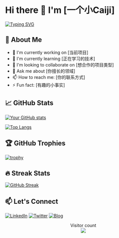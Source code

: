 # Hi there 👋 I'm [一个小Caiji]

[![Typing SVG](https://readme-typing-svg.herokuapp.com?font=Fira+Code&pause=1000&color=00F718&width=435&lines=Full+Stack+Developer;Open+Source+Enthusiast;Tech+Blogger;Problem+Solver)](https://git.io/typing-svg)

## 🚀 About Me

- 🔭 I'm currently working on [当前项目]
- 🌱 I'm currently learning [正在学习的技术]
- 👯 I'm looking to collaborate on [想合作的项目类型]
- 💬 Ask me about [你擅长的领域]
- 📫 How to reach me: [你的联系方式]
- ⚡ Fun fact: [有趣的小事实]

## 📈 GitHub Stats

[![Your GitHub stats](https://github-readme-stats.vercel.app/api?username=你的用户名&show_icons=true&theme=radical)](https://github.com/你的用户名)

[![Top Langs](https://github-readme-stats.vercel.app/api/top-langs/?username=你的用户名&layout=compact&theme=radical)](https://github.com/你的用户名)

## 🏆 GitHub Trophies

[![trophy](https://github-profile-trophy.vercel.app/?username=Xcaiji6&theme=onedark&row=1)](https://github.com/ryo-ma/github-profile-trophy)

## 🔥 Streak Stats

[![GitHub Streak](https://streak-stats.demolab.com/?user=Xcaiji6&theme=radical)](https://git.io/streak-stats)

## 📫 Let's Connect

[![LinkedIn](https://img.shields.io/badge/-LinkedIn-0077B5?style=flat-square&logo=linkedin&logoColor=white)](你的LinkedIn链接)
[![Twitter](https://img.shields.io/badge/-Twitter-1DA1F2?style=flat-square&logo=twitter&logoColor=white)](你的Twitter链接)
[![Blog](https://img.shields.io/badge/-Blog-FF5722?style=flat-square&logo=blogger&logoColor=white)](你的博客链接)

<p align="center"> 
  Visitor count<br>
  <img src="https://profile-counter.glitch.me/你的用户名/count.svg" />
</p>

